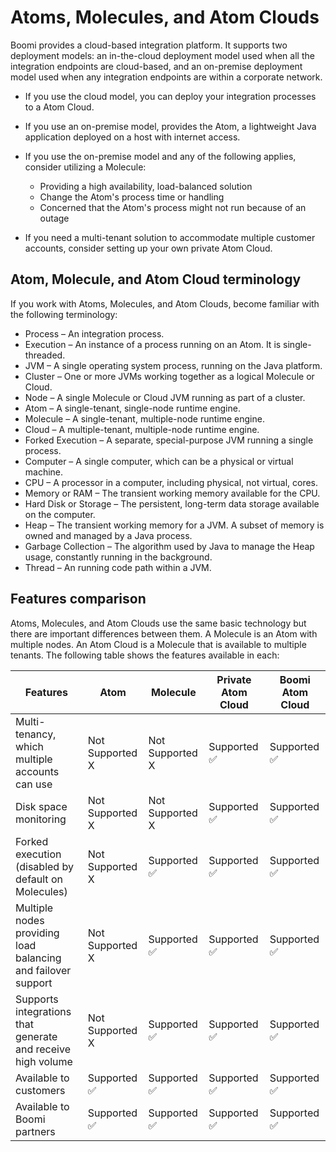 # Atoms, Molecules, and Atom Clouds

<head>
  <meta name="guidename" content="Integration"/>
  <meta name="context" content="GUID-d8fe8ad8-3ba5-4eb1-967d-cd0fc9ffb062"/>
</head>

Boomi provides a cloud-based integration platform. It supports two deployment models: an in-the-cloud deployment model used when all the integration endpoints are cloud-based, and an on-premise deployment model used when any integration endpoints are within a corporate network.

- If you use the cloud model, you can deploy your integration processes to a Atom Cloud.

- If you use an on-premise model, provides the Atom, a lightweight Java application deployed on a host with internet access.

- If you use the on-premise model and any of the following applies, consider utilizing a Molecule:

  - Providing a high availability, load-balanced solution
  - Change the Atom's process time or handling
  - Concerned that the Atom's process might not run because of an outage

- If you need a multi-tenant solution to accommodate multiple customer accounts, consider setting up your own private Atom Cloud.

## Atom, Molecule, and Atom Cloud terminology

If you work with Atoms, Molecules, and Atom Clouds, become familiar with the following terminology:

- Process – An integration process.
- Execution – An instance of a process running on an Atom. It is single-threaded.
- JVM – A single operating system process, running on the Java platform.
- Cluster – One or more JVMs working together as a logical Molecule or Cloud.
- Node – A single Molecule or Cloud JVM running as part of a cluster.
- Atom – A single-tenant, single-node runtime engine.
- Molecule – A single-tenant, multiple-node runtime engine.
- Cloud – A multiple-tenant, multiple-node runtime engine.
- Forked Execution – A separate, special-purpose JVM running a single process.
- Computer – A single computer, which can be a physical or virtual machine.
- CPU – A processor in a computer, including physical, not virtual, cores.
- Memory or RAM – The transient working memory available for the CPU.
- Hard Disk or Storage – The persistent, long-term data storage available on the computer.
- Heap – The transient working memory for a JVM. A subset of memory is owned and managed by a Java process.
- Garbage Collection – The algorithm used by Java to manage the Heap usage, constantly running in the background.
- Thread – An running code path within a JVM.

## Features comparison

Atoms, Molecules, and Atom Clouds use the same basic technology but there are important differences between them. A Molecule is an Atom with multiple nodes. An Atom Cloud is a Molecule that is available to multiple tenants. The following table shows the features available in each:

| Features | Atom | Molecule | Private Atom Cloud | Boomi Atom Cloud |
| --- | --- | --- | --- | --- |
| Multi-tenancy, which multiple accounts can use | Not Supported X | Not Supported X | Supported ✅ | Supported ✅ |
| Disk space monitoring | Not Supported X | Not Supported X | Supported ✅ | Supported ✅ |
| Forked execution (disabled by default on Molecules) | Not Supported X | Supported ✅ | Supported ✅ | Supported ✅ |
| Multiple nodes providing load balancing and failover support | Not Supported X | Supported ✅ | Supported ✅ | Supported ✅ |
| Supports integrations that generate and receive high volume | Not Supported X | Supported ✅ | Supported ✅ | Supported ✅ |
| Available to customers | Supported ✅ | Supported ✅ | Supported ✅ | Supported ✅ |
| Available to Boomi partners | Supported ✅ | Supported ✅ | Supported ✅ | Supported ✅ |
